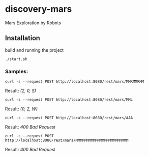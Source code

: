 # discovery-mars
Mars Exploration by Robots

## Installation
build and running the project
```shell
./start.sh
```

### Samples:

```shell
curl -s --request POST http://localhost:8080/rest/mars/MMRMMRMM
```  
Result: *(2, 0, S)*

```shell
curl -s --request POST http://localhost:8080/rest/mars/MML
```  
Result: *(0, 2, W)*

```shell
curl -s --request POST http://localhost:8080/rest/mars/AAA
```
Result: *400 Bad Request*

```shell
curl -s --request POST http://localhost:8080/rest/mars/MMMMMMMMMMMMMMMMMMMMMMMM
```
Result: *400 Bad Request*